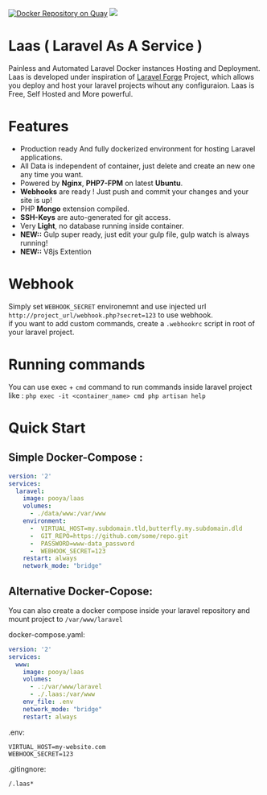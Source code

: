 [![Docker Repository on Quay](https://quay.io/repository/pooya/laas/status "Docker Repository on Quay")](https://quay.io/repository/pooya/laas)
[![](https://badge.imagelayers.io/pooya/laas:latest.svg)](https://imagelayers.io/?images=pooya/laas:latest 'Get your own badge on imagelayers.io')

# Laas ( Laravel As A Service )
Painless and Automated Laravel Docker instances Hosting and Deployment.   
Laas is developed under inspiration of [Laravel Forge](https://forge.laravel.com) Project, which allows you deploy and host your laravel projects wihout any configuraion. Laas is Free, Self Hosted and More powerful.
  
# Features
- Production ready And fully dockerized environment for hosting Laravel applications.
- All Data is independent of container, just delete and create an new one any time you want.
- Powered by **Nginx**, **PHP7-FPM** on latest **Ubuntu**.
- **Webhooks** are ready ! Just push and commit your changes and your site is up!
- PHP **Mongo** extension compiled.
- **SSH-Keys** are auto-generated for git access.
- Very **Light**, no database running inside container.
- **NEW::** Gulp super ready, just edit your gulp file, gulp watch is always running!
- **NEW::** V8js Extention 

# Webhook

Simply set `WEBHOOK_SECRET` environemnt and use injected url `http://project_url/webhook.php?secret=123` to use webhook.   
if you want to add custom commands, create a `.webhookrc` script in root of your laravel project.  

# Running commands

You can use exec + `cmd` command to run commands inside laravel project like :
``` php exec -it <container_name> cmd php artisan help ```

# Quick Start

## Simple Docker-Compose :

```yaml
version: '2'
services:
  laravel:
    image: pooya/laas
    volumes:
      - ./data/www:/var/www
    environment:
      -  VIRTUAL_HOST=my.subdomain.tld,butterfly.my.subdomain.dld
      -  GIT_REPO=https://github.com/some/repo.git
      -  PASSWORD=www-data_password
      -  WEBHOOK_SECRET=123
    restart: always
    network_mode: "bridge"
```

## Alternative Docker-Copose:   
You can also create a docker compose inside your laravel repository and mount project to `/var/www/laravel`
   
docker-compose.yaml:
```yaml
version: '2'
services:
  www:
    image: pooya/laas
    volumes:
      - .:/var/www/laravel
      - ./.laas:/var/www
    env_file: .env
    network_mode: "bridge"
    restart: always
```
   
.env:
```
VIRTUAL_HOST=my-website.com
WEBHOOK_SECRET=123

```
   
.gitingnore:
```
/.laas*
```
